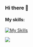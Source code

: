 ### Hi there 👋

#### My skills:
[![My Skills](https://skillicons.dev/icons?i=git,discord,cs,py,nodejs,bots,idea,js,ps,ae,pr,github,blender,unity,visualstudio,vscode)]()

![ ](https://github-readme-stats.vercel.app/api/top-langs/?username=SakuraaDevelopment&theme=dracula&show_icons=true)
